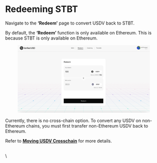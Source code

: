 # Redeeming STBT

Navigate to the **‘Redeem’** page to convert USDV back to STBT.&#x20;

By default, the **‘Redeem’** function is only available on Ethereum. This is because STBT is only available on Ethereum.

<figure><img src="../.gitbook/assets/image (17).png" alt=""><figcaption></figcaption></figure>

Currently, there is no cross-chain option. To convert any USDV on non-Ethereum chains, you must first transfer non-Ethereum USDV back to Ethereum.&#x20;

Refer to [**Moving USDV Crosschain**](cross-chain-transfer.md) for more details.

\
\
